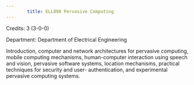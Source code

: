 ```yaml
---
        title: ELL898 Pervasive Computing
---
```

Credits: 3 (3-0-0)

Department: Department of Electrical Engineering

Introduction, computer and network architectures for pervasive computing, mobile computing mechanisms, human-computer interaction using speech and vision, pervasive software systems, location mechanisms, practical techniques for security and user- authentication, and experimental pervasive computing systems.